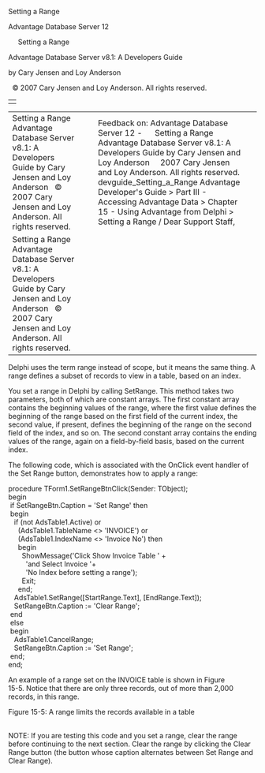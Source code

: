 Setting a Range




Advantage Database Server 12  

     Setting a Range

Advantage Database Server v8.1: A Developers Guide

by Cary Jensen and Loy Anderson

  © 2007 Cary Jensen and Loy Anderson. All rights reserved.

|  |
| --- |
|  |

|  |  |  |  |  |
| --- | --- | --- | --- | --- |
| Setting a Range  Advantage Database Server v8.1: A Developers Guide  by Cary Jensen and Loy Anderson    © 2007 Cary Jensen and Loy Anderson. All rights reserved. |  |  | Feedback on: Advantage Database Server 12 -      Setting a Range Advantage Database Server v8.1: A Developers Guide by Cary Jensen and Loy Anderson     2007 Cary Jensen and Loy Anderson. All rights reserved. devguide\_Setting\_a\_Range Advantage Developer's Guide > Part III - Accessing Advantage Data > Chapter 15 - Using Advantage from Delphi > Setting a Range / Dear Support Staff, |  |
| Setting a Range  Advantage Database Server v8.1: A Developers Guide  by Cary Jensen and Loy Anderson    © 2007 Cary Jensen and Loy Anderson. All rights reserved. |  |  |  |  |

Delphi uses the term range instead of scope, but it means the same thing. A range defines a subset of records to view in a table, based on an index.

You set a range in Delphi by calling SetRange. This method takes two parameters, both of which are constant arrays. The first constant array contains the beginning values of the range, where the first value defines the beginning of the range based on the first field of the current index, the second value, if present, defines the beginning of the range on the second field of the index, and so on. The second constant array contains the ending values of the range, again on a field-by-field basis, based on the current index.

The following code, which is associated with the OnClick event handler of the Set Range button, demonstrates how to apply a range:

procedure TForm1.SetRangeBtnClick(Sender: TObject);  
begin  
  if SetRangeBtn.Caption = 'Set Range' then  
  begin  
    if (not AdsTable1.Active) or  
      (AdsTable1.TableName <> 'INVOICE') or  
      (AdsTable1.IndexName <> 'Invoice No') then  
      begin  
        ShowMessage('Click Show Invoice Table ' +  
          'and Select Invoice '+  
          'No Index before setting a range');  
        Exit;  
      end;  
    AdsTable1.SetRange([StartRange.Text], [EndRange.Text]);  
    SetRangeBtn.Caption := 'Clear Range';  
  end  
  else  
  begin  
    AdsTable1.CancelRange;  
    SetRangeBtn.Caption := 'Set Range';  
  end;  
end;

An example of a range set on the INVOICE table is shown in Figure   
15-5. Notice that there are only three records, out of more than 2,000 records, in this range.

Figure 15-5: A range limits the records available in a table

   
NOTE: If you are testing this code and you set a range, clear the range before continuing to the next section. Clear the range by clicking the Clear Range button (the button whose caption alternates between Set Range and Clear Range).